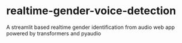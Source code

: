 # realtime-gender-voice-detection
A streamlit based realtime gender identification from audio web app powered by transformers and pyaudio
